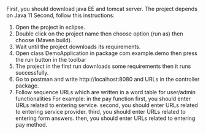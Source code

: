 First, you should download java EE and tomcat server.
The project depends on Java 11
Second, follow this instructions: 
1) Open the project in eclipse.
2) Double click on the project name then choose option (run as) then choose (Maven build).
3) Wait until the project downloads its requirements.
4) Open class DemoApplication in package com.example.demo then press the run button in the toolbar
5) The project in the first run downloads some requirements then it runs successfully.
6) Go to postman and write http://localhost:8080 and URLs in the controller package.
7) Follow sequence URLs which are written in a word table for user/admin functionalities 
For example:
in the pay function 
first, you should enter URLs related to entering service. 
second, you should enter URLs related to entering service provider.
third, you should enter URLs related to entering form answers.
then, you should enter URLs related to entering pay method.